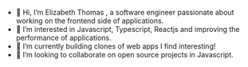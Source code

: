 - 👋 Hi, I’m Elizabeth Thomas , a software engineer passionate about working on the frontend side of applications.
- 👀 I’m interested in Javascript, Typescript, Reactjs and improving the performance of applications.
- 🌱 I’m currently building clones of web apps I find interesting!
- 💞️ I’m looking to collaborate on open source projects in Javascript.


<!---
elizabeththomas92/elizabeththomas92 is a ✨ special ✨ repository because its `README.md` (this file) appears on your GitHub profile.
You can click the Preview link to take a look at your changes.
--->
